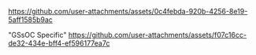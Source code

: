 

https://github.com/user-attachments/assets/0c4febda-920b-4256-8e19-5aff1585b9ac

"GSsOC Specific"
https://github.com/user-attachments/assets/f07c16cc-de32-434e-bff4-ef596177ea7c


